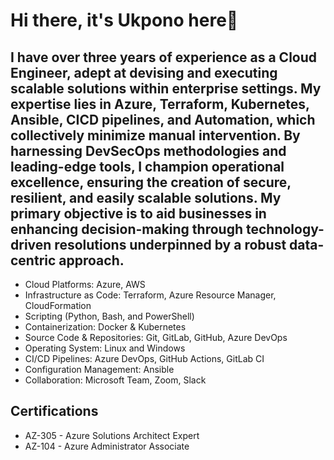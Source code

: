 # Hi there, it's Ukpono here👋
## I have over three years of experience as a Cloud Engineer, adept at devising and executing scalable solutions within enterprise settings. My expertise lies in Azure, Terraform, Kubernetes, Ansible, CICD pipelines, and Automation, which collectively minimize manual intervention. By harnessing DevSecOps methodologies and leading-edge tools, I champion operational excellence, ensuring the creation of secure, resilient, and easily scalable solutions. My primary objective is to aid businesses in enhancing decision-making through technology-driven resolutions underpinned by a robust data-centric approach.

- Cloud Platforms: Azure, AWS
- Infrastructure as Code: Terraform, Azure Resource Manager, CloudFormation
- Scripting (Python, Bash, and PowerShell)
- Containerization: Docker & Kubernetes
- Source Code & Repositories: Git, GitLab, GitHub, Azure DevOps
- Operating System: Linux and Windows
- CI/CD Pipelines: Azure DevOps, GitHub Actions, GitLab CI
- Configuration Management: Ansible
- Collaboration: Microsoft Team, Zoom, Slack

## Certifications
- AZ-305 - Azure Solutions Architect Expert
- AZ-104 - Azure Administrator Associate

<!--
**ukponoobott/ukponoobott** is a ✨ _special_ ✨ repository because its `README.md` (this file) appears on your GitHub profile.

Here are some ideas to get you started:

- 🔭 I’m currently working on ...
- 🌱 I’m currently learning ...
- 👯 I’m looking to collaborate on ...
- 🤔 I’m looking for help with ...
- 💬 Ask me about ...
- 📫 How to reach me: ...
- 😄 Pronouns: ...
- ⚡ Fun fact: ...
-->
